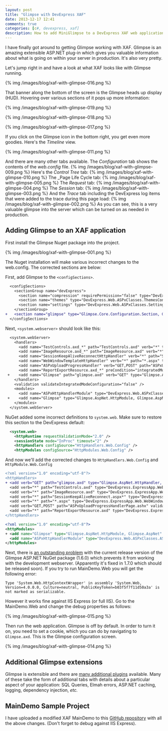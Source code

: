 ```yaml
---
layout: post
title: "Glimpse with DevExpress XAF"
date: 2013-12-17 12:41
comments: true
categories: [c#, devexpress, xaf]
description: How to add MiniGlimpse to a DevExpress XAF web application.
---
```

I have finally got around to getting Glimpse working with XAF. Glimpse is an amazing extensible ASP.NET plug-in which gives you valuable information about what is going on within your server in production. It's also very pretty.

Let's jump right in and have a look at what XAF looks like with Glimpse running.

{% img /images/blog/xaf-with-glimpse-016.png %}

That banner along the bottom of the screen is the Glimpse heads up display (HUD). Hovering over various sections of it pops up more information:

{% img /images/blog/xaf-with-glimpse-019.png %}

{% img /images/blog/xaf-with-glimpse-018.png %}

{% img /images/blog/xaf-with-glimpse-017.png %}

If you click on the Glimpse icon in the bottom right, you get even more goodies. Here's the _Timeline_ view.

{% img /images/blog/xaf-with-glimpse-011.png %}

And there are many other tabs available. The _Configuration_ tab shows the contents of the _web.config_ file.
{% img /images/blog/xaf-with-glimpse-009.png %}
Here's the _Control Tree_ tab:
{% img /images/blog/xaf-with-glimpse-010.png %}
The _Page Life Cycle tab:
{% img /images/blog/xaf-with-glimpse-005.png %}
The _Request_ tab:
{% img /images/blog/xaf-with-glimpse-004.png %}
The _Session_ tab:
{% img /images/blog/xaf-with-glimpse-003.png %}
And the _Trace_ tab including the DevExpress log items that were added to the trace during this page load:
{% img /images/blog/xaf-with-glimpse-002.png %}
As you can see, this is a very valuable glimpse into the server which can be turned on as needed in production.

## Adding Glimpse to an XAF application ##

First install the Glimpse Nuget package into the project.

{% img /images/blog/xaf-with-glimpse-001.png %}

The Nuget installation will make various incorrect changes to the web.config. The corrected sections are below:

First, add Glimpse to the `<configSections>`.
```diff web.config
  <configSections>
    <sectionGroup name="devExpress">
      <section name="compression" requirePermission="false" type="DevExpress.Web.ASPxClasses.CompressionConfigurationSection, DevExpress.Web.v13.2, Version=13.2.5.0, Culture=neutral, PublicKeyToken=b88d1754d700e49a" />
      <section name="themes" type="DevExpress.Web.ASPxClasses.ThemesConfigurationSection, DevExpress.Web.v13.2, Version=13.2.5.0, Culture=neutral, PublicKeyToken=b88d1754d700e49a" />
      <section name="settings" type="DevExpress.Web.ASPxClasses.SettingsConfigurationSection, DevExpress.Web.v13.2, Version=13.2.5.0, Culture=neutral, PublicKeyToken=b88d1754d700e49a" />
    </sectionGroup>
+   <section name="glimpse" type="Glimpse.Core.Configuration.Section, Glimpse.Core" />
  </configSections>
```

Next, `<system.webserver>` should look like this:
```diff
  <system.webServer>
    <handlers>
      <add name="TestControls.axd_*" path="TestControls.axd" verb="*" type="DevExpress.ExpressApp.Web.TestScripts.TestScriptsManager, DevExpress.ExpressApp.Web.v13.2, Version=13.2.5.0, culture=neutral, PublicKeyToken=b88d1754d700e49a" preCondition="integratedMode" />
      <add name="ImageResource.axd_*" path="ImageResource.axd" verb="*" type="DevExpress.ExpressApp.Web.ImageResourceHttpHandler, DevExpress.ExpressApp.Web.v13.2, Version=13.2.5.0, culture=neutral, PublicKeyToken=b88d1754d700e49a" preCondition="integratedMode" />
      <add name="SessionKeepAliveReconnectHttpHandler" verb="*" path="SessionKeepAliveReconnect.aspx*" type="DevExpress.ExpressApp.Web.SessionKeepAliveReconnectHttpHandler, DevExpress.ExpressApp.Web.v13.2, Version=13.2.5.0, culture=neutral, PublicKeyToken=b88d1754d700e49a" preCondition="integratedMode" />
      <add name="WebWindowTemplateHttpHandler" verb="*" path="*.aspx" type="DevExpress.ExpressApp.Web.WebWindowTemplateHttpHandler, DevExpress.ExpressApp.Web.v13.2, Version=13.2.5.0, culture=neutral, PublicKeyToken=b88d1754d700e49a" preCondition="integratedMode" />
      <add name="ASPxUploadProgressHandler" verb="GET,POST" path="ASPxUploadProgressHandlerPage.ashx" type="DevExpress.Web.ASPxUploadControl.ASPxUploadProgressHttpHandler, DevExpress.Web.v13.2, Version=13.2.5.0, Culture=neutral, PublicKeyToken=b88d1754d700e49a" preCondition="integratedMode" />
      <add name="ReportExportResource.axd_*" preCondition="integratedMode" verb="*" path="ReportExportResource.axd" type="DevExpress.ExpressApp.Reports.Web.ReportExportHttpHandler, DevExpress.ExpressApp.Reports.Web.v13.2, Version=13.2.5.0, culture=neutral, PublicKeyToken=b88d1754d700e49a" />
 +    <add name="Glimpse" path="glimpse.axd" verb="GET" type="Glimpse.AspNet.HttpHandler, Glimpse.AspNet" preCondition="integratedMode" />
    </handlers>
    <validation validateIntegratedModeConfiguration="false" />
    <modules>
      <add name="ASPxHttpHandlerModule" type="DevExpress.Web.ASPxClasses.ASPxHttpHandlerModule, DevExpress.Web.v13.2, Version=13.2.5.0, Culture=neutral, PublicKeyToken=b88d1754d700e49a" />
 +    <add name="Glimpse" type="Glimpse.AspNet.HttpModule, Glimpse.AspNet" preCondition="integratedMode" />
    </modules>
  </system.webServer>
```

NuGet added some incorrect definitions to `system.web`. Make sure to restore this section to the DevExpress default:

```xml
  <system.web>
    <httpRuntime requestValidationMode="2.0" />
    <sessionState mode="InProc" timeout="2" />
    <httpHandlers configSource="HttpHandlers.Web.Config" />
    <httpModules configSource="HttpModules.Web.Config" />
```

And now we'll add the corrected changes to `HttpHandlers.Web.Config` and `HttpModule.Web.Config`

```diff HttpHandlers.Web.Config
<?xml version="1.0" encoding="utf-8"?>
<httpHandlers>
+ <add verb="GET" path="glimpse.axd" type="Glimpse.AspNet.HttpHandler, Glimpse.AspNet" />
  <add verb="*" path="TestControls.axd" type="DevExpress.ExpressApp.Web.TestScripts.TestScriptsManager, DevExpress.ExpressApp.Web.v13.2, Version=13.2.5.0, Culture=neutral, PublicKeyToken=b88d1754d700e49a" />
  <add verb="*" path="ImageResource.axd" type="DevExpress.ExpressApp.Web.ImageResourceHttpHandler, DevExpress.ExpressApp.Web.v13.2, Version=13.2.5.0, Culture=neutral, PublicKeyToken=b88d1754d700e49a" />
  <add verb="*" path="SessionKeepAliveReconnect.aspx*" type="DevExpress.ExpressApp.Web.SessionKeepAliveReconnectHttpHandler, DevExpress.ExpressApp.Web.v13.2, Version=13.2.5.0, Culture=neutral, PublicKeyToken=b88d1754d700e49a" />
  <add verb="*" path="*.aspx" type="DevExpress.ExpressApp.Web.WebWindowTemplateHttpHandler, DevExpress.ExpressApp.Web.v13.2, Version=13.2.5.0, Culture=neutral, PublicKeyToken=b88d1754d700e49a" />
  <add verb="GET,POST" path="ASPxUploadProgressHandlerPage.ashx" validate="false" type="DevExpress.Web.ASPxUploadControl.ASPxUploadProgressHttpHandler, DevExpress.Web.v13.2, Version=13.2.5.0, Culture=neutral, PublicKeyToken=b88d1754d700e49a" />
  <add verb="*" path="ReportExportResource.axd" type="DevExpress.ExpressApp.Reports.Web.ReportExportHttpHandler, DevExpress.ExpressApp.Reports.Web.v13.2, Version=13.2.5.0, Culture=neutral, PublicKeyToken=b88d1754d700e49a" />
</httpHandlers>
```

```xml HttpModules.Web.Config
<?xml version="1.0" encoding="utf-8"?>
<httpModules>
+ <add name="Glimpse" type="Glimpse.AspNet.HttpModule, Glimpse.AspNet" />
  <add name="ASPxHttpHandlerModule" type="DevExpress.Web.ASPxClasses.ASPxHttpHandlerModule, DevExpress.Web.v13.2, Version=13.2.5.0, Culture=neutral, PublicKeyToken=b88d1754d700e49a" />
</httpModules>
```

Next, there is [an outstanding problem](https://github.com/Glimpse/Glimpse/issues/632) with the current release version of the Glimpse ASP.NET NuGet package (1.6.0) which prevents it from working with the development webserver. (Apparently it's fixed in 1.7.0 which should be released soon). If you try to run MainDemo.Web you will get the following error:

    Type 'System.Web.HttpContextWrapper' in assembly 'System.Web, Version=4.0.0.0, Culture=neutral, PublicKeyToken=b03f5f7f11d50a3a' is not marked as serializable.

However it works fine against IIS Express (or full IIS). Go to the MainDemo.Web and change the debug properties as follows:

{% img /images/blog/xaf-with-glimpse-015.png %}

Then run the web application. Glimpse is off by default. In order to turn it on, you need to set a cookie, which you can do by navigating to `Glimpse.axd`. This is the Glimpse configuration screen.

{% img /images/blog/xaf-with-glimpse-014.png %}

## Additional Glimpse extensions ##

Glimpse is extensible and there are [many additional plugins](http://getglimpse.com/Packages) available. Many of these take the form of additional tabs with details about a particular aspect of your application: SQL Queries, Elmah errors, ASP.NET caching, logging, dependency injection, _etc._

## MainDemo Sample Project ##

I have uploaded a modified XAF MainDemo to this [GitHub repository](https://github.com/ZeroSharp/Xaf_MainDemo_Glimpse) with all the above changes. (Don't forget to debug against IIS Express).